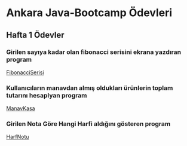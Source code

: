# Ankara Java-Bootcamp Ödevleri 
## Hafta 1 Ödevler

### Girilen sayıya kadar olan fibonacci serisini ekrana yazdıran program

[FibonacciSerisi](https://github.com/95-Ankara-Java-BootCamp/Ankara-Java-Bootcamp-Mazlum-Abul/tree/main/hafta1/src/FibonacciSerisi)

### Kullanıcıların manavdan almış oldukları  ürünlerin toplam tutarını hesaplyan program

[ManavKasa](https://github.com/95-Ankara-Java-BootCamp/Ankara-Java-Bootcamp-Mazlum-Abul/tree/main/hafta1/src/ManavKasaProgrami)



### Girilen Nota Göre Hangi Harfi aldığını gösteren program

[HarfNotu](https://github.com/95-Ankara-Java-BootCamp/Ankara-Java-Bootcamp-Mazlum-Abul/tree/main/hafta1/src/OkulPuani)



